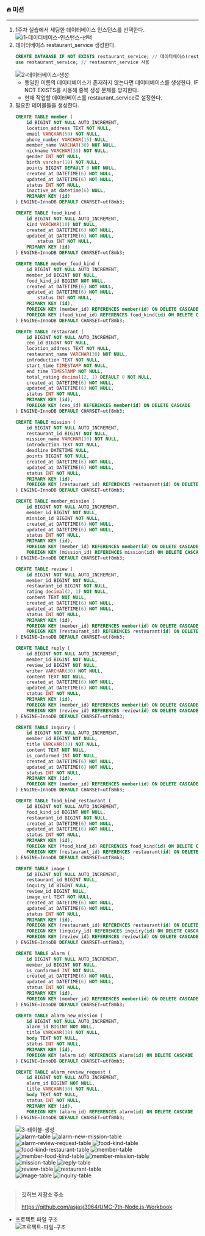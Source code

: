 ### 🔥 미션
---
1. 1주차 실습에서 세팅한 데이터베이스 인스턴스를 선택한다.<br>
    ![/1-데이터베이스-인스턴스-선택](images/1-데이터베이스-인스턴스-선택.png)
2. 데이터베이스 restaurant_service 생성한다.<br>
    ```sql
    CREATE DATABASE IF NOT EXISTS restaurant_service; // 데이터베이스(restaurant_service) 생성
    use restaurant_service; // restaurant_service 사용
    ```
    ![2-데이터베이스-생성](images/2-데이터베이스-생성.png)
    - 동일한 이름의 데이터베이스가 존재하지 않는다면 데이터베이스를 생성한다. IF NOT EXISTS를 사용해 중복 생성 문제를 방지한다.
    - 현재 작업할 데이터베이스를 restaurant_service로 설정한다.
3. 필요한 테이블들을 생성한다.<br>
    ```sql
    CREATE TABLE member (
        id BIGINT NOT NULL AUTO_INCREMENT,
        location_address TEXT NOT NULL,
        email VARCHAR(50) NOT NULL,
        phone_number VARCHAR(15) NULL,
        member_name VARCHAR(30) NOT NULL,
        nickname VARCHAR(30) NOT NULL,
        gender INT NOT NULL,
        birth varchar(10) NOT NULL,
        points BIGINT DEFAULT 0 NOT NULL,
        created_at DATETIME(6) NOT NULL,
        updated_at DATETIME(6) NOT NULL,
        status INT NOT NULL,
        inactive_at datetime(6) NULL,
        PRIMARY KEY (id)
    ) ENGINE=InnoDB DEFAULT CHARSET=utf8mb3;

    CREATE TABLE food_kind (
        id BIGINT NOT NULL AUTO_INCREMENT,
        kind VARCHAR(10) NOT NULL,
        created_at DATETIME(6) NOT NULL,
        updated_at DATETIME(6) NOT NULL,
            status INT NOT NULL,
        PRIMARY KEY (id)
    ) ENGINE=InnoDB DEFAULT CHARSET=utf8mb3;
    
    CREATE TABLE member_food_kind (
        id BIGINT NOT NULL AUTO_INCREMENT,
        member_id BIGINT NOT NULL,
        food_kind_id BIGINT NOT NULL,
        created_at DATETIME(6) NOT NULL,
        updated_at DATETIME(6) NOT NULL,
            status INT NOT NULL,
        PRIMARY KEY (id),
        FOREIGN KEY (member_id) REFERENCES member(id) ON DELETE CASCADE,
        FOREIGN KEY (food_kind_id) REFERENCES food_kind(id) ON DELETE CASCADE
    ) ENGINE=InnoDB DEFAULT CHARSET=utf8mb3;

    CREATE TABLE restaurant (
        id BIGINT NOT NULL AUTO_INCREMENT,
        ceo_id BIGINT NOT NULL,
        location_address TEXT NOT NULL,
        restaurant_name VARCHAR(30) NOT NULL,
        introduction TEXT NOT NULL,
        start_time TIMESTAMP NOT NULL,
        end_time TIMESTAMP NOT NULL,
        total_rating decimal(2, 1) DEFAULT 0 NOT NULL,
        created_at DATETIME(6) NOT NULL,
        updated_at DATETIME(6) NOT NULL,
        status INT NOT NULL,
        PRIMARY KEY (id),
        FOREIGN KEY (ceo_id) REFERENCES member(id) ON DELETE CASCADE
    ) ENGINE=InnoDB DEFAULT CHARSET=utf8mb3;

    CREATE TABLE mission (
        id BIGINT NOT NULL AUTO_INCREMENT,
        restaurant_id BIGINT NOT NULL,
        mission_name VARCHAR(30) NOT NULL,
        introduction TEXT NOT NULL,
        deadline DATETIME NULL,
        points BIGINT NOT NULL,
        created_at DATETIME(6) NOT NULL,
        updated_at DATETIME(6) NOT NULL,
        status INT NOT NULL,
        PRIMARY KEY (id),
        FOREIGN KEY (restaurant_id) REFERENCES restaurant(id) ON DELETE CASCADE
    ) ENGINE=InnoDB DEFAULT CHARSET=utf8mb3;

    CREATE TABLE member_mission (
        id BIGINT NOT NULL AUTO_INCREMENT,
        member_id BIGINT NOT NULL,
        mission_id BIGINT NOT NULL,
        created_at DATETIME(6) NOT NULL,
        updated_at DATETIME(6) NOT NULL,
        status INT NOT NULL,
        PRIMARY KEY (id),
        FOREIGN KEY (member_id) REFERENCES member(id) ON DELETE CASCADE,
        FOREIGN KEY (mission_id) REFERENCES mission(id) ON DELETE CASCADE
    ) ENGINE=InnoDB DEFAULT CHARSET=utf8mb3;

    CREATE TABLE review (
        id BIGINT NOT NULL AUTO_INCREMENT,
        member_id BIGINT NOT NULL,
        restaurant_id BIGINT NOT NULL,
        rating decimal(2, 1) NOT NULL,
        content TEXT NOT NULL,
        created_at DATETIME(6) NOT NULL,
        updated_at DATETIME(6) NOT NULL,
        status INT NOT NULL,
        PRIMARY KEY (id),
        FOREIGN KEY (member_id) REFERENCES member(id) ON DELETE CASCADE,
        FOREIGN KEY (restaurant_id) REFERENCES restaurant(id) ON DELETE CASCADE
    ) ENGINE=InnoDB DEFAULT CHARSET=utf8mb3;

    CREATE TABLE reply (
        id BIGINT NOT NULL AUTO_INCREMENT,
        member_id BIGINT NOT NULL,
        review_id BIGINT NOT NULL,
        writer VARCHAR(30) NOT NULL,
        content TEXT NOT NULL,
        created_at DATETIME(6) NOT NULL,
        updated_at DATETIME(6) NOT NULL,
        status INT NOT NULL,
        PRIMARY KEY (id),
        FOREIGN KEY (member_id) REFERENCES member(id) ON DELETE CASCADE,
        FOREIGN KEY (review_id) REFERENCES review(id) ON DELETE CASCADE
    ) ENGINE=InnoDB DEFAULT CHARSET=utf8mb3;

    CREATE TABLE inquiry (
        id BIGINT NOT NULL AUTO_INCREMENT,
        member_id BIGINT NOT NULL,
        title VARCHAR(30) NOT NULL,
        content TEXT NOT NULL,
        is_conformed INT NOT NULL,
        created_at DATETIME(6) NOT NULL,
        updated_at DATETIME(6) NOT NULL,
        status INT NOT NULL,
        PRIMARY KEY (id),
        FOREIGN KEY (member_id) REFERENCES member(id) ON DELETE CASCADE
    ) ENGINE=InnoDB DEFAULT CHARSET=utf8mb3;

    CREATE TABLE food_kind_restaurant (
        id BIGINT NOT NULL AUTO_INCREMENT,
        food_kind_id BIGINT NOT NULL,
        restaurant_id BIGINT NOT NULL,
        created_at DATETIME(6) NOT NULL,
        updated_at DATETIME(6) NOT NULL,
        status INT NOT NULL,
        PRIMARY KEY (id),
        FOREIGN KEY (food_kind_id) REFERENCES food_kind(id) ON DELETE CASCADE,
        FOREIGN KEY (restaurant_id) REFERENCES restaurant(id) ON DELETE CASCADE
    ) ENGINE=InnoDB DEFAULT CHARSET=utf8mb3;

    CREATE TABLE image (
        id BIGINT NOT NULL AUTO_INCREMENT,
        restaurant_id BIGINT NULL,
        inquiry_id BIGINT NULL,
        review_id BIGINT NULL,
        image_url TEXT NOT NULL,
        created_at DATETIME(6) NOT NULL,
        updated_at DATETIME(6) NOT NULL,
        status INT NOT NULL,
        PRIMARY KEY (id),
        FOREIGN KEY (restaurant_id) REFERENCES restaurant(id) ON DELETE CASCADE,
        FOREIGN KEY (inquiry_id) REFERENCES inquiry(id) ON DELETE CASCADE,
        FOREIGN KEY (review_id) REFERENCES review(id) ON DELETE CASCADE
    ) ENGINE=InnoDB DEFAULT CHARSET=utf8mb3;

    CREATE TABLE alarm (
        id BIGINT NOT NULL AUTO_INCREMENT,
        member_id BIGINT NOT NULL,
        is_conformed INT NOT NULL,
        created_at DATETIME(6) NOT NULL,
        updated_at DATETIME(6) NOT NULL,
        status INT NOT NULL,
        PRIMARY KEY (id),
        FOREIGN KEY (member_id) REFERENCES member(id) ON DELETE CASCADE
    ) ENGINE=InnoDB DEFAULT CHARSET=utf8mb3;

    CREATE TABLE alarm_new_mission (
        id BIGINT NOT NULL AUTO_INCREMENT,
        alarm_id BIGINT NOT NULL,
        title VARCHAR(30) NOT NULL,
        body TEXT NOT NULL,
        status INT NOT NULL,
        PRIMARY KEY (id),
        FOREIGN KEY (alarm_id) REFERENCES alarm(id) ON DELETE CASCADE
    ) ENGINE=InnoDB DEFAULT CHARSET=utf8mb3;

    CREATE TABLE alarm_review_request (
        id BIGINT NOT NULL AUTO_INCREMENT,
        alarm_id BIGINT NOT NULL,
        title VARCHAR(30) NOT NULL,
        body TEXT NOT NULL,
        status INT NOT NULL,
        PRIMARY KEY (id),
        FOREIGN KEY (alarm_id) REFERENCES alarm(id) ON DELETE CASCADE
    ) ENGINE=InnoDB DEFAULT CHARSET=utf8mb3;
    ```
    ![3-테이블-생성](images/3-테이블-생성.png)<br>
    ![alarm-table](images/4-alarm.png)
    ![alarm-new-mission-table](images/4-alarm-new-mission.png)<br>
    ![alarm-review-request-table](images/4-alarm-review-request.png)
    ![food-kind-table](images/4-food-kind.png)<br>
    ![food-kind-restaurant-table](images/4-food-kind-restaurant.png)
    ![member-table](images/4-member.png)<br>
    ![member-food-kind-table](images/4-member-food-kind.png)
    ![member-mission-table](images/4-member-mission.png)<br>
    ![mission-table](images/4-mission.png)
    ![reply-table](images/4-reply.png)<br>
    ![review-table](images/4-review.png)
    ![restaurant-table](images/4-restaurant.png)<br>
    ![image-table](images/4-image.png)
    ![inquiry-table](images/4-inquiry.png)<br><br>

> **깃허브 저장소 주소**
> 
> https://github.com/asjasj3964/UMC-7th-Node.js-Workbook
>
- 프로젝트 파일 구조<br>
    ![프로젝트-파일-구조](images/프로젝트-파일-구조.png)
